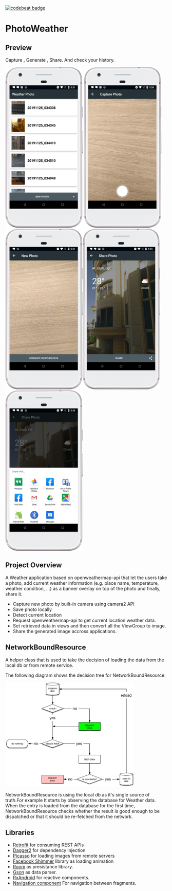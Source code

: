 [![codebeat badge](https://codebeat.co/badges/77e2b3ca-e5d8-40e1-896f-5c4efab4ddfa)](https://codebeat.co/a/mohamed-nageh/projects/github-com-mohnage7-photoweather-master)

# PhotoWeather

## Preview 

Capture , Generate , Share. And check your history.

<img src="https://github.com/MohNage7/PhotoWeather/blob/master/art/device-2019-11-25-122956.png"  width="241" height="500" /> <img src="https://github.com/MohNage7/PhotoWeather/blob/master/art/device-2019-11-25-123708.png"   width="241" height="500" />
<img src="https://github.com/MohNage7/PhotoWeather/blob/master/art/device-2019-11-25-125029.png"  width="241" height="500" /><img src="https://github.com/MohNage7/PhotoWeather/blob/master/art/device-2019-11-25-123221.png"  width="241" height="500" />
<img src="https://github.com/MohNage7/PhotoWeather/blob/master/art/device-2019-11-25-123510.png"  width="241" height="500" />


## Project Overview
A Weather application based on openweathermap-api that let the users take a photo, add current weather information (e.g. place name, temperature, weather condition, …) as a banner overlay on top of the photo and finally, share it.

* Capture new photo by built-in camera using camera2 API
* Save photo locally
* Detect current location 
* Request openweathermap-api to get current location weather data.
* Set retrieved data in views and then convert all the ViewGroup to image.
* Share the generated image accross applications.


## NetworkBoundResource
A helper class that is used to take the decision of loading the data from the local db or from remote service.

The following diagram shows the decision tree for NetworkBoundResource:


<img src="https://github.com/MohNage7/SimpleMovies/blob/master/images/network-bound-resource.png"  width=400 height=324  />

NetworkBoundResource is using the local db as it's single source of truth.For example It starts by observing the database for Weather data. When the entry is loaded from the database for the first time, NetworkBoundResource checks whether the result is good enough to be dispatched or that it should be re-fetched from the network.


## Libraries 
* [Retrofit](https://square.github.io/retrofit/) for consuming REST APIs
* [Dagger2](https://github.com/google/dagger) for dependency injection 
* [Picasso](https://square.github.io/picasso/) for loading images from remote servers
* [Facebook Shimmer](https://github.com/facebook/shimmer-android) library as loading animation
* [Room](https://developer.android.com/topic/libraries/architecture/room) as presistance library. 
* [Gson](https://github.com/google/gson) as data parser.
* [RxAndroid](https://github.com/ReactiveX/RxAndroid) for reactive components.
* [Navigation component](https://developer.android.com/guide/navigation/navigation-getting-started) For navigation between fragments.



